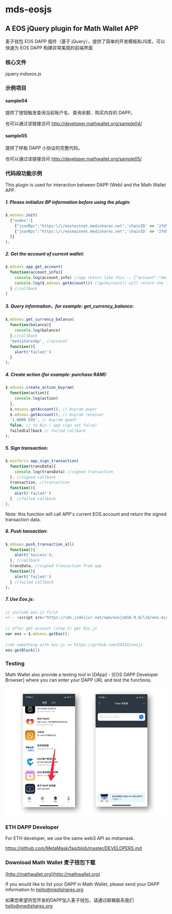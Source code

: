 # mds-eosjs

## A EOS jQuery plugin for Math Wallet APP

麦子钱包 EOS DAPP 插件（基于 jQuery），提供了简单的开发模板和JS库，可以快速为 EOS DAPP 构建非常美观的前端界面

### 核心文件

jquery.mdseos.js

### 示例项目

#### sample04

提供了按钮触发查询当前账户名、查询余额、购买内存的 DAPP。

也可以通过该链接访问 http://developer.mathwallet.org/sample04/

#### sample05

提供了样板 DAPP 小协议的完整代码。

也可以通过该链接访问 http://developer.mathwallet.org/sample05/

### 代码段功能示例

This plugin is used for interaction between DAPP (Web) and the Math Wallet APP.

##### 1. Please initialize BP information before using the plugin:

``` javascript
$.mdseos.init(
  {"nodes":[
    {"jsonRpc":"https:\/\/eostestnet.medishares.net",'chainID' => '2fd52147e10512439ec675898682d1baff40a5d530726244600ba145e2393444'}, // 0: testnet-node
    {"jsonRpc":"https:\/\/eosmainnet.medishares.net",'chainID' => '2fd52147e10512439ec675898682d1baff40a5d530726244600ba145e2393444'}  // 1: mainnet-node
  ]}
);
```


##### 2. Get the account of current wallet:

``` javascript
$.mdseos.app_get_account(
  function(account_info){
    console.log(account_info) //app return like this -- {"account":"medisharesbp","node":"1"}
    console.log($.mdseos.getAccount()) //getAccount() will return the latest account from app or setAccount()
  } //callback
)
```


##### 3. Query informaiton，for example: get_currency_balance:

``` javascript
$.mdseos.get_currency_balance(
  function(balance){
    console.log(balance)
  },//callback
  "medisharesbp", //account
  function(){
    alert('failed!')
  }
);
```


##### 4. Create action (for example: purchase RAM):

``` javascript
$.mdseos.create_action_buyram(
  function(action){
    console.log(action)
  },
  $.mdseos.getAccount(), // buyram payer
  $.mdseos.getAccount(), // buyram receiver
  '1.0000 EOS', // buyram quant
  false, // to Bin ( app sign set false)
  failedCallback // failed callback
);
```


##### 5. Sign transaction:

``` javascript
$.eosforce.app_sign_transaction(
  function(transData){
    console.log(transData) //signed transaction
  }, //signed callback
  transaction, //transaction
  function(){
    alert('failed!')
  }  //failed callback
);
```

Note: this function will call APP's current EOS account and return the signed transaction data.


##### 6. Push tansaction:

``` javascript
$.mdseos.push_transaction_all(
  function(){
    alert('Success');
  }, //callback
  transData, //signed transaction from app
  function(){
    alert('failed!')
  } //failed callback
);
```


##### 7. Use Eos.js:

``` javascript
// include eos.js first
<!-- <script src="https://cdn.jsdelivr.net/npm/eosjs@16.0.0/lib/eos.min.js"></script> -->

// after get account (step 2) get Eos.js
var eos = $.mdseos.getEos();

//do something with eos.js => https://github.com/EOSIO/eosjs
eos.getBlock(1)
```


### Testing

Math Wallet also provide a testing tool in [DApp] - [EOS DAPP Developer Browser] where you can enter your DAPP URL and test the functions.

![](https://github.com/MediShares/mds-eosjs/blob/master/image/testing.jpg)


### ETH DAPP Developer

For ETH developer, we use the same web3 API as metamask.

https://github.com/MetaMask/faq/blob/master/DEVELOPERS.md


### Download Math Wallet 麦子钱包下载

[http://mathwallet.org](http://mathwallet.org)

If you would like to list your DAPP in Math Wallet, please send your DAPP information to hello@medishares.org

如果您希望将您开发的DAPP加入麦子钱包，请通过邮箱联系我们 hello@medishares.org